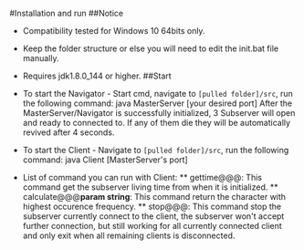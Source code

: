 #Installation and run
##Notice
* Compatibility tested for Windows 10 64bits only.
* Keep the folder structure or else you will need to edit the init.bat file manually.
* Requires jdk1.8.0_144 or higher.
##Start
* To start the Navigator - Start cmd, navigate to ``[pulled folder]/src``, run the following command:
	java MasterServer [your desired port]
After the MasterServer/Navigator is successfully initialized, 3 Subserver will open and ready to connected to. If any of them die they will be automatically revived after 4 seconds.
	
* To start the Client - Navigate to ``[pulled folder]/src``, run the following command:
	java Client [MasterServer's port]
	
* List of command you can run with Client:
** gettime@@@: This command get the subserver living time from when it is initialized.
** calculate@@@__param string__: This command return the character with highest occurence frequency.
** stop@@@: This command stop the subserver currently connect to the client, the subserver won't accept further connection, but still working for all currently connected client and only exit when all remaining clients is disconnected.